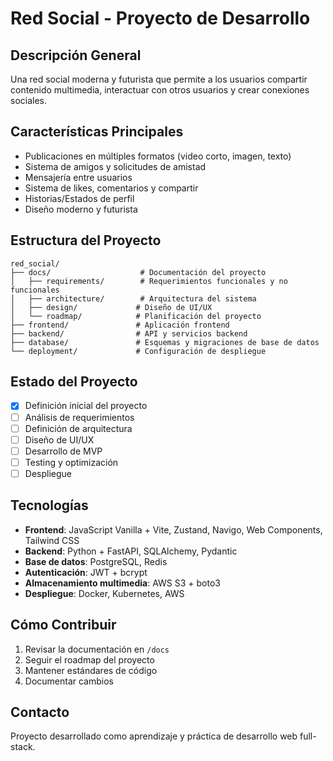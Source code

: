 # Red Social - Proyecto de Desarrollo

## Descripción General
Una red social moderna y futurista que permite a los usuarios compartir contenido multimedia, interactuar con otros usuarios y crear conexiones sociales.

## Características Principales
- Publicaciones en múltiples formatos (video corto, imagen, texto)
- Sistema de amigos y solicitudes de amistad
- Mensajería entre usuarios
- Sistema de likes, comentarios y compartir
- Historias/Estados de perfil
- Diseño moderno y futurista

## Estructura del Proyecto
```
red_social/
├── docs/                    # Documentación del proyecto
│   ├── requirements/        # Requerimientos funcionales y no funcionales
│   ├── architecture/        # Arquitectura del sistema
│   ├── design/             # Diseño de UI/UX
│   └── roadmap/            # Planificación del proyecto
├── frontend/               # Aplicación frontend
├── backend/                # API y servicios backend
├── database/               # Esquemas y migraciones de base de datos
└── deployment/             # Configuración de despliegue
```

## Estado del Proyecto
- [x] Definición inicial del proyecto
- [ ] Análisis de requerimientos
- [ ] Definición de arquitectura
- [ ] Diseño de UI/UX
- [ ] Desarrollo de MVP
- [ ] Testing y optimización
- [ ] Despliegue

## Tecnologías
- **Frontend**: JavaScript Vanilla + Vite, Zustand, Navigo, Web Components, Tailwind CSS
- **Backend**: Python + FastAPI, SQLAlchemy, Pydantic
- **Base de datos**: PostgreSQL, Redis
- **Autenticación**: JWT + bcrypt
- **Almacenamiento multimedia**: AWS S3 + boto3
- **Despliegue**: Docker, Kubernetes, AWS

## Cómo Contribuir
1. Revisar la documentación en `/docs`
2. Seguir el roadmap del proyecto
3. Mantener estándares de código
4. Documentar cambios

## Contacto
Proyecto desarrollado como aprendizaje y práctica de desarrollo web full-stack. 